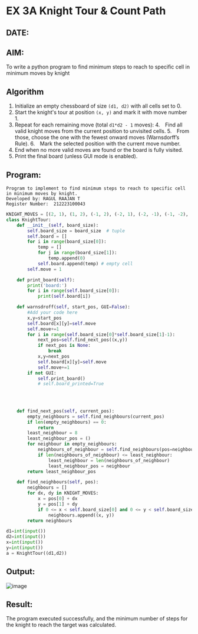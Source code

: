 # EX 3A Knight Tour & Count Path
## DATE:
## AIM:
To write a python program to find minimum steps to reach to specific cell in minimum moves by knight


## Algorithm

1. Initialize an empty chessboard of size `(d1, d2)` with all cells set to 0.
2. Start the knight's tour at position `(x, y)` and mark it with move number 1.
3. Repeat for each remaining move (total `d1*d2 - 1` moves):
4. Find all valid knight moves from the current position to unvisited cells.
5. From those, choose the one with the fewest onward moves (Warnsdorff’s Rule).
6. Mark the selected position with the current move number.
7. End when no more valid moves are found or the board is fully visited.
8. Print the final board (unless GUI mode is enabled).

## Program:
```
Program to implement to find minimum steps to reach to specific cell in minimum moves by knight.
Developed by: RAGUL RAAJAN T
Register Number:  212223100043
```
```py
KNIGHT_MOVES = [(2, 1), (1, 2), (-1, 2), (-2, 1), (-2, -1), (-1, -2), (1, -2), (2, -1)]
class KnightTour:
    def __init__(self, board_size):
        self.board_size = board_size  # tuple
        self.board = []
        for i in range(board_size[0]):
            temp = []
            for j in range(board_size[1]):
                temp.append(0)
            self.board.append(temp) # empty cell
        self.move = 1

    def print_board(self):
        print('board:')
        for i in range(self.board_size[0]):
            print(self.board[i])

    def warnsdroff(self, start_pos, GUI=False):
        #Add your code here
        x,y=start_pos
        self.board[x][y]=self.move
        self.move+=1
        for i in range(self.board_size[0]*self.board_size[1]-1):
            next_pos=self.find_next_pos((x,y))
            if next_pos is None:
                break
            x,y=next_pos
            self.board[x][y]=self.move
            self.move+=1
        if not GUI:
            self.print_board()
            # self.board_printed=True
            
            
        

    def find_next_pos(self, current_pos):
        empty_neighbours = self.find_neighbours(current_pos)
        if len(empty_neighbours) == 0:
            return
        least_neighbour = 8
        least_neighbour_pos = ()
        for neighbour in empty_neighbours:
            neighbours_of_neighbour = self.find_neighbours(pos=neighbour)
            if len(neighbours_of_neighbour) <= least_neighbour:
                least_neighbour = len(neighbours_of_neighbour)
                least_neighbour_pos = neighbour
        return least_neighbour_pos

    def find_neighbours(self, pos):
        neighbours = []
        for dx, dy in KNIGHT_MOVES:
            x = pos[0] + dx
            y = pos[1] + dy
            if 0 <= x < self.board_size[0] and 0 <= y < self.board_size[1] and self.board[x][y] == 0:
                neighbours.append((x, y))
        return neighbours

d1=int(input())
d2=int(input())
x=int(input())
y=int(input())
a = KnightTour((d1,d2))
```
## Output:

![image](https://github.com/user-attachments/assets/a36152ad-a6ed-4074-97a4-3f3e98177ef9)

## Result:
The program executed successfully, and the minimum number of steps for the knight to reach the target was calculated.

